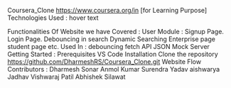 Coursera_Clone
https://www.coursera.org/in
[for Learning Purpose]
Technologies Used :
hover text

Functionalities Of Website we have Covered :
User Module :
Signup Page.
Login Page.
Debouncing in search
Dynamic Searching
Enterprise page
student page
etc.
Used In :
debouncing
fetch API
JSON Mock Server
Getting Started :
Prerequisites
VS Code
Installation
Clone the repository
https://github.com/DharmeshRS/Coursera_Clone.git
Website Flow
Contributors :
Dharmesh Sonar
Anmol Kumar
Surendra Yadav
aishwarya Jadhav
Vishwaraj Patil
Abhishek Silawat
